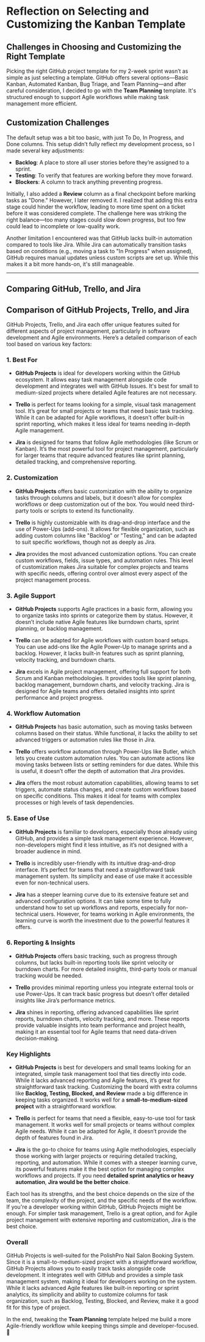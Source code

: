 # Reflection on Selecting and Customizing the Kanban Template

## Challenges in Choosing and Customizing the Right Template
Picking the right GitHub project template for my 2-week sprint wasn’t as simple as just selecting a template. GitHub offers several options—Basic Kanban, Automated Kanban, Bug Triage, and Team Planning—and after careful consideration, I decided to go with the **Team Planning** template. It's structured enough to support Agile workflows while making task management more efficient.

## Customization Challenges
The default setup was a bit too basic, with just To Do, In Progress, and Done columns. This setup didn’t fully reflect my development process, so I made several key adjustments:

- **Backlog**: A place to store all user stories before they’re assigned to a sprint.
- **Testing**: To verify that features are working before they move forward.
- **Blockers**: A column to track anything preventing progress.

Initially, I also added a **Review** column as a final checkpoint before marking tasks as "Done." However, I later removed it. I realized that adding this extra stage could hinder the workflow, leading to more time spent on a ticket before it was considered complete. The challenge here was striking the right balance—too many stages could slow down progress, but too few could lead to incomplete or low-quality work.

Another limitation I encountered was that GitHub lacks built-in automation compared to tools like Jira. While Jira can automatically transition tasks based on conditions (e.g., moving a task to "In Progress" when assigned), GitHub requires manual updates unless custom scripts are set up. While this makes it a bit more hands-on, it's still manageable.

---

## Comparing GitHub, Trello, and Jira
## Comparison of GitHub Projects, Trello, and Jira

GitHub Projects, Trello, and Jira each offer unique features suited for different aspects of project management, particularly in software development and Agile environments. Here’s a detailed comparison of each tool based on various key factors:

### 1. Best For
- **GitHub Projects** is ideal for developers working within the GitHub ecosystem. It allows easy task management alongside code development and integrates well with GitHub Issues. It's best for small to medium-sized projects where detailed Agile features are not necessary.
  
- **Trello** is perfect for teams looking for a simple, visual task management tool. It’s great for small projects or teams that need basic task tracking. While it can be adapted for Agile workflows, it doesn't offer built-in sprint reporting, which makes it less ideal for teams needing in-depth Agile management.

- **Jira** is designed for teams that follow Agile methodologies (like Scrum or Kanban). It’s the most powerful tool for project management, particularly for larger teams that require advanced features like sprint planning, detailed tracking, and comprehensive reporting.

### 2. Customization
- **GitHub Projects** offers basic customization with the ability to organize tasks through columns and labels, but it doesn’t allow for complex workflows or deep customization out of the box. You would need third-party tools or scripts to extend its functionality.

- **Trello** is highly customizable with its drag-and-drop interface and the use of Power-Ups (add-ons). It allows for flexible organization, such as adding custom columns like "Backlog" or "Testing," and can be adapted to suit specific workflows, though not as deeply as Jira.

- **Jira** provides the most advanced customization options. You can create custom workflows, fields, issue types, and automation rules. This level of customization makes Jira suitable for complex projects and teams with specific needs, offering control over almost every aspect of the project management process.

### 3. Agile Support
- **GitHub Projects** supports Agile practices in a basic form, allowing you to organize tasks into sprints or categorize them by status. However, it doesn’t include native Agile features like burndown charts, sprint planning, or backlog management.

- **Trello** can be adapted for Agile workflows with custom board setups. You can use add-ons like the Agile Power-Up to manage sprints and a backlog. However, it lacks built-in features such as sprint planning, velocity tracking, and burndown charts.

- **Jira** excels in Agile project management, offering full support for both Scrum and Kanban methodologies. It provides tools like sprint planning, backlog management, burndown charts, and velocity tracking. Jira is designed for Agile teams and offers detailed insights into sprint performance and project progress.

### 4. Workflow Automation
- **GitHub Projects** has basic automation, such as moving tasks between columns based on their status. While functional, it lacks the ability to set advanced triggers or automation rules like those in Jira.

- **Trello** offers workflow automation through Power-Ups like Butler, which lets you create custom automation rules. You can automate actions like moving tasks between lists or setting reminders for due dates. While this is useful, it doesn’t offer the depth of automation that Jira provides.

- **Jira** offers the most robust automation capabilities, allowing teams to set triggers, automate status changes, and create custom workflows based on specific conditions. This makes it ideal for teams with complex processes or high levels of task dependencies.

### 5. Ease of Use
- **GitHub Projects** is familiar to developers, especially those already using GitHub, and provides a simple task management experience. However, non-developers might find it less intuitive, as it’s not designed with a broader audience in mind.

- **Trello** is incredibly user-friendly with its intuitive drag-and-drop interface. It’s perfect for teams that need a straightforward task management system. Its simplicity and ease of use make it accessible even for non-technical users.

- **Jira** has a steeper learning curve due to its extensive feature set and advanced configuration options. It can take some time to fully understand how to set up workflows and reports, especially for non-technical users. However, for teams working in Agile environments, the learning curve is worth the investment due to the powerful features it offers.

### 6. Reporting & Insights
- **GitHub Projects** offers basic tracking, such as progress through columns, but lacks built-in reporting tools like sprint velocity or burndown charts. For more detailed insights, third-party tools or manual tracking would be needed.

- **Trello** provides minimal reporting unless you integrate external tools or use Power-Ups. It can track basic progress but doesn’t offer detailed insights like Jira’s performance metrics.

- **Jira** shines in reporting, offering advanced capabilities like sprint reports, burndown charts, velocity tracking, and more. These reports provide valuable insights into team performance and project health, making it an essential tool for Agile teams that need data-driven decision-making.

### Key Highlights
- **GitHub Projects** is best for developers and small teams looking for an integrated, simple task management tool that ties directly into code. While it lacks advanced reporting and Agile features, it’s great for straightforward task tracking. Customizing the board with extra columns like **Backlog, Testing, Blocked, and Review** made a big difference in keeping tasks organized. It works well for a **small-to-medium-sized project** with a straightforward workflow.

- **Trello** is perfect for teams that need a flexible, easy-to-use tool for task management. It works well for small projects or teams without complex Agile needs. While it can be adapted for Agile, it doesn’t provide the depth of features found in Jira.

- **Jira** is the go-to choice for teams using Agile methodologies, especially those working with larger projects or requiring detailed tracking, reporting, and automation. While it comes with a steeper learning curve, its powerful features make it the best option for managing complex workflows and projects. If you need **detailed sprint analytics or heavy automation**, **Jira would be the better choice**.

Each tool has its strengths, and the best choice depends on the size of the team, the complexity of the project, and the specific needs of the workflow. If you're a developer working within GitHub, GitHub Projects might be enough. For simpler task management, Trello is a great option, and for Agile project management with extensive reporting and customization, Jira is the best choice.

### Overall 
GitHub Projects is well-suited for the PolishPro Nail Salon Booking System. Since it is a small-to-medium-sized project with a straightforward workflow, GitHub Projects allows you to easily track tasks alongside code development. It integrates well with GitHub and provides a simple task management system, making it ideal for developers working on the system. While it lacks advanced Agile features like built-in reporting or sprint analytics, its simplicity and ability to customize columns for task organization, such as Backlog, Testing, Blocked, and Review, make it a good fit for this type of project.

In the end, tweaking the **Team Planning** template helped me build a more Agile-friendly workflow while keeping things simple and developer-focused. 🚀
